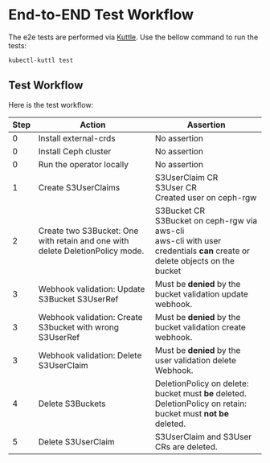 # End-to-END Test Workflow

The e2e tests are performed via [Kuttle](https://kuttl.dev/). Use the bellow command to run the tests:

```bash
kubectl-kuttl test
```

## Test Workflow

Here is the test workflow:

| Step | Action                                                       | Assertion                                                    |
| ---- | ------------------------------------------------------------ | ------------------------------------------------------------ |
| 0    | Install external-crds                                        | No assertion                                                 |
| 0    | Install Ceph cluster                                         | No assertion                                                 |
| 0    | Run the operator locally                                     | No assertion                                                 |
| 1    | Create S3UserClaims                                          | S3UserClaim CR<br />S3User CR<br />Created user on ceph-rgw  |
| 2    | Create two S3Bucket: One with retain and one with delete DeletionPolicy mode. | S3Bucket CR<br />S3Bucket on ceph-rgw via aws-cli<br />aws-cli with user credentials **can** create or delete objects on the bucket |
| 3    | Webhook validation: Update S3Bucket S3UserRef                | Must be **denied** by the bucket validation update webhook.  |
| 3    | Webhook validation: Create S3bucket with wrong S3UserRef     | Must be **denied** by the bucket validation create webhook.  |
| 3    | Webhook validation: Delete S3UserClaim                       | Must be **denied** by the user validation delete Webhook.    |
| 4    | Delete S3Buckets                                             | DeletionPolicy on delete: bucket must **be** deleted.<br />DeletionPolicy on retain: bucket must **not be** deleted. |
| 5    | Delete S3UserClaim                                           | S3UserClaim and S3User CRs are deleted.                      |

### 
